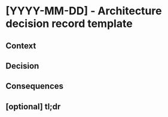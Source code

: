 # [YYYY-MM-DD] - Architecture decision record template

## Context

## Decision

## Consequences

## [optional] tl;dr